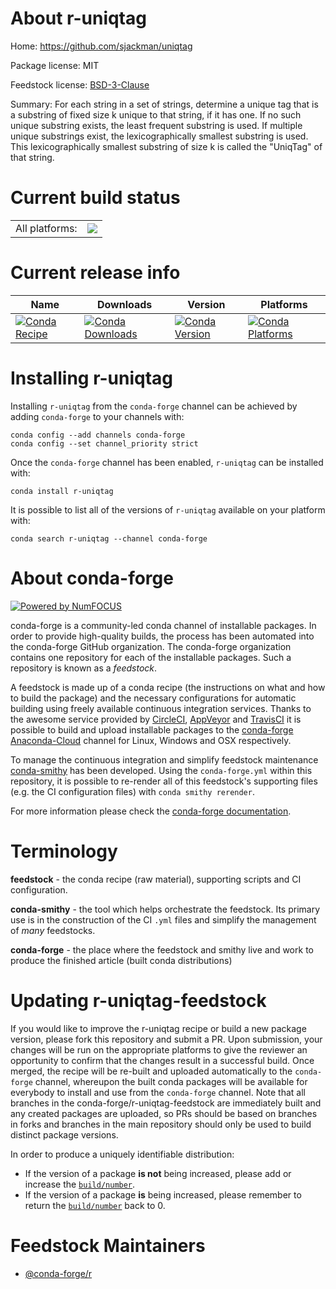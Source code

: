 About r-uniqtag
===============

Home: https://github.com/sjackman/uniqtag

Package license: MIT

Feedstock license: [BSD-3-Clause](https://github.com/conda-forge/r-uniqtag-feedstock/blob/master/LICENSE.txt)

Summary: For each string in a set of strings, determine a unique tag that is a substring of fixed size k unique to that string, if it has one. If no such unique substring exists, the least frequent substring is used. If multiple unique substrings exist, the lexicographically smallest substring is used. This lexicographically smallest substring of size k is called the "UniqTag" of that string.

Current build status
====================


<table><tr><td>All platforms:</td>
    <td>
      <a href="https://dev.azure.com/conda-forge/feedstock-builds/_build/latest?definitionId=2494&branchName=master">
        <img src="https://dev.azure.com/conda-forge/feedstock-builds/_apis/build/status/r-uniqtag-feedstock?branchName=master">
      </a>
    </td>
  </tr>
</table>

Current release info
====================

| Name | Downloads | Version | Platforms |
| --- | --- | --- | --- |
| [![Conda Recipe](https://img.shields.io/badge/recipe-r--uniqtag-green.svg)](https://anaconda.org/conda-forge/r-uniqtag) | [![Conda Downloads](https://img.shields.io/conda/dn/conda-forge/r-uniqtag.svg)](https://anaconda.org/conda-forge/r-uniqtag) | [![Conda Version](https://img.shields.io/conda/vn/conda-forge/r-uniqtag.svg)](https://anaconda.org/conda-forge/r-uniqtag) | [![Conda Platforms](https://img.shields.io/conda/pn/conda-forge/r-uniqtag.svg)](https://anaconda.org/conda-forge/r-uniqtag) |

Installing r-uniqtag
====================

Installing `r-uniqtag` from the `conda-forge` channel can be achieved by adding `conda-forge` to your channels with:

```
conda config --add channels conda-forge
conda config --set channel_priority strict
```

Once the `conda-forge` channel has been enabled, `r-uniqtag` can be installed with:

```
conda install r-uniqtag
```

It is possible to list all of the versions of `r-uniqtag` available on your platform with:

```
conda search r-uniqtag --channel conda-forge
```


About conda-forge
=================

[![Powered by NumFOCUS](https://img.shields.io/badge/powered%20by-NumFOCUS-orange.svg?style=flat&colorA=E1523D&colorB=007D8A)](http://numfocus.org)

conda-forge is a community-led conda channel of installable packages.
In order to provide high-quality builds, the process has been automated into the
conda-forge GitHub organization. The conda-forge organization contains one repository
for each of the installable packages. Such a repository is known as a *feedstock*.

A feedstock is made up of a conda recipe (the instructions on what and how to build
the package) and the necessary configurations for automatic building using freely
available continuous integration services. Thanks to the awesome service provided by
[CircleCI](https://circleci.com/), [AppVeyor](https://www.appveyor.com/)
and [TravisCI](https://travis-ci.com/) it is possible to build and upload installable
packages to the [conda-forge](https://anaconda.org/conda-forge)
[Anaconda-Cloud](https://anaconda.org/) channel for Linux, Windows and OSX respectively.

To manage the continuous integration and simplify feedstock maintenance
[conda-smithy](https://github.com/conda-forge/conda-smithy) has been developed.
Using the ``conda-forge.yml`` within this repository, it is possible to re-render all of
this feedstock's supporting files (e.g. the CI configuration files) with ``conda smithy rerender``.

For more information please check the [conda-forge documentation](https://conda-forge.org/docs/).

Terminology
===========

**feedstock** - the conda recipe (raw material), supporting scripts and CI configuration.

**conda-smithy** - the tool which helps orchestrate the feedstock.
                   Its primary use is in the construction of the CI ``.yml`` files
                   and simplify the management of *many* feedstocks.

**conda-forge** - the place where the feedstock and smithy live and work to
                  produce the finished article (built conda distributions)


Updating r-uniqtag-feedstock
============================

If you would like to improve the r-uniqtag recipe or build a new
package version, please fork this repository and submit a PR. Upon submission,
your changes will be run on the appropriate platforms to give the reviewer an
opportunity to confirm that the changes result in a successful build. Once
merged, the recipe will be re-built and uploaded automatically to the
`conda-forge` channel, whereupon the built conda packages will be available for
everybody to install and use from the `conda-forge` channel.
Note that all branches in the conda-forge/r-uniqtag-feedstock are
immediately built and any created packages are uploaded, so PRs should be based
on branches in forks and branches in the main repository should only be used to
build distinct package versions.

In order to produce a uniquely identifiable distribution:
 * If the version of a package **is not** being increased, please add or increase
   the [``build/number``](https://docs.conda.io/projects/conda-build/en/latest/resources/define-metadata.html#build-number-and-string).
 * If the version of a package **is** being increased, please remember to return
   the [``build/number``](https://docs.conda.io/projects/conda-build/en/latest/resources/define-metadata.html#build-number-and-string)
   back to 0.

Feedstock Maintainers
=====================

* [@conda-forge/r](https://github.com/conda-forge/r/)

